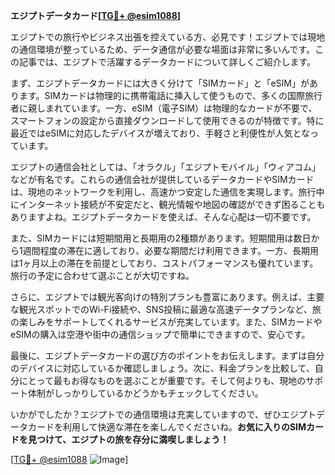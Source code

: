 **エジプトデータカード[[TG💪+ @esim1088](https://t.me/s/esim1088)]**

エジプトでの旅行やビジネス出張を控えている方、必見です！エジプトでは現地の通信環境が整っているため、データ通信が必要な場面は非常に多いんです。この記事では、エジプトで活躍するデータカードについて詳しくご紹介します。

まず、エジプトデータカードには大きく分けて「SIMカード」と「eSIM」があります。SIMカードは物理的に携帯電話に挿入して使うもので、多くの国際旅行者に親しまれています。一方、eSIM（電子SIM）は物理的なカードが不要で、スマートフォンの設定から直接ダウンロードして使用できるのが特徴です。特に最近ではeSIMに対応したデバイスが増えており、手軽さと利便性が人気となっています。

エジプトの通信会社としては、「オラクル」「エジプトモバイル」「ウィアコム」などが有名です。これらの通信会社が提供しているデータカードやSIMカードは、現地のネットワークを利用し、高速かつ安定した通信を実現します。旅行中にインターネット接続が不安定だと、観光情報や地図の確認ができず困ることもありますよね。エジプトデータカードを使えば、そんな心配は一切不要です。

また、SIMカードには短期間用と長期用の2種類があります。短期間用は数日から1週間程度の滞在に適しており、必要な期間だけ利用できます。一方、長期用は1ヶ月以上の滞在を前提としており、コストパフォーマンスも優れています。旅行の予定に合わせて選ぶことが大切ですね。

さらに、エジプトでは観光客向けの特別プランも豊富にあります。例えば、主要な観光スポットでのWi-Fi接続や、SNS投稿に最適な高速データプランなど、旅の楽しみをサポートしてくれるサービスが充実しています。また、SIMカードやeSIMの購入は空港や街中の通信ショップで簡単にできますので、安心です。

最後に、エジプトデータカードの選び方のポイントをお伝えします。まずは自分のデバイスに対応しているか確認しましょう。次に、料金プランを比較して、自分にとって最もお得なものを選ぶことが重要です。そして何よりも、現地のサポート体制がしっかりしているかどうかもチェックしてください。

いかがでしたか？エジプトでの通信環境は充実していますので、ぜひエジプトデータカードを利用して快適な滞在を楽しんでくださいね。**お気に入りのSIMカードを見つけて、エジプトの旅を存分に満喫しましょう！**

[[TG💪+ @esim1088](https://t.me/s/esim1088) ![Image](https://i.postimg.cc/Y0z9fWf4/image.png)]